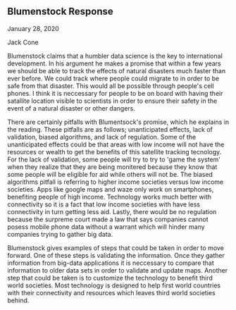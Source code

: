 ## Blumenstock Response

January 28, 2020

Jack Cone

  Blumenstock claims that a humbler data science is the key to international development. In his argument he makes a promise that within a few years we should be able to track the effects of natural disasters much faster than ever before. We could track where people could migrate to in order to be safe from that disaster. This would all be possible through people's cell phones. I think it is neccessary for people to be on board with having their satallite location visible to scientists in order to ensure their safety in the event of a natural disaster or other dangers. 
  
  There are certainly pitfalls with Blumentsock's promise, which he explains in the reading. These pitfalls are as follows; unanticipated effects, lack of validation, biased algorithms, and lack of regulation. Some of the unanticipated effects could be that areas with low income will not have the resources or wealth to get the benefits of this satellite tracking tecnology. For the lack of validation, some people will try to try to 'game the system' when they realize that they are being monitered because they know that some people will be eligible for aid while others will not be. The biased algorithms pitfall is referring to higher income societies versus low income societies. Apps like google maps and waze only work on smartphones, benefiting people of high income. Technology works much better with connectivity so it is a fact that low income societies with have less connectivity in turn getting less aid. Lastly, there would be no regulation because the surpreme court made a law that says companies cannot posess mobile phone data without a warrant which will hinder many companies trying to gather big data. 
  
  Blumenstock gives examples of steps that could be taken in order to move forward. One of these steps is validating the information. Once they gather information from big-data applications it is neccessary to compare that information to older data sets in order to validate and update maps. Another step that could be taken is to customize the technology to benefit third world societies. Most technology is designed to help first world countries with their connectivity and resources which leaves third world societies behind. 


